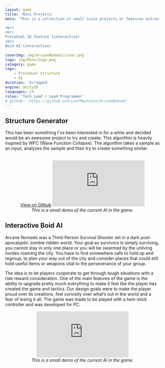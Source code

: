 ```yaml
---
layout: game
title: 'Mini Projects'
meta: 'This is a collection of small scale projects or features extracted from bigger projects.

<br>
<br>
Procedual 2D Texture (interactive)
<br>
Boid AI (interactive)
'
coverImg: img/ArcaneNomads/cover.png
logo: img/Mini/logo.png
category: game
tags:
    - Procedual Structure
    - AI
duration: 'Scrapped'
engine: Unity3D
languages: C#
roles: 'Tech Lead / Lead Programmer'
# github: 'https://github.com/LeafMountain/ArcaneNomads'
---
```

## Structure Generator
This has been something I've been interested in for a while and decided would be an awesome project to try and create. This algorithm is heavily inspired by WFC (Wave Function Collapse). The algorithm takes a sample as an input, analyzes the sample and then try to create something similar.

<center>
<br>
<a href="https://github.com/leafmountain/ProceduralCity/tree/master/Assets" target="_blank" class="button">View on Github</a>
<iframe class="video" src="https://leafmountain.github.io/ProceduralCity/" style="border:0px #000000 none;" name="Game name" scrolling="no" frameborder="1" marginheight="px" marginwidth="320px" ></iframe><br/>
<i>This is a small demo of the current AI in the game.</i>
</center>


## Interactive Boid AI
Arcane Nomads was a Third-Person Survival Shooter set in a dark post-apocalyptic zombie ridden world. Your goal as survivors is simply surviving, you cannot stay in only one place or you will be swarmed by the unliving hordes roaming the city. You have to find somewhere safe to hold up and regroup, to plan your way out of the city and consider places that could still hold useful items or weapons vital to the perseverance of your group.

The idea is to let players cooperate to get through tough situations with a risk-reward consideration.  One of the main features of the game is the ability to upgrade pretty much everything to make it feel like the player has created the game and tactics. Our design goals were to make the player proud over its creations, feel curiosity over what’s out in the world and a fear of losing it all. The game was made to be played with a twin-stick controller and was developed for PC.
<center>

<iframe class="video" src="https://leafmountain.github.io/AI-Toy/" style="border:0px #000000 none;" name="Game name" scrolling="no" frameborder="1" marginheight="px" marginwidth="320px" ></iframe><br/>
<i>This is a small demo of the current AI in the game.</i>
</center>



<!-- 
## Design
Initial design, setting and feeling of the game
-->
<!-- ## Player Movement
Camera Movement
Player input -->
